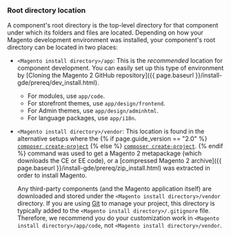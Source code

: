 ### Root directory location

A component's root directory is the top-level directory for that component under which its folders and files are located. Depending on how your Magento development environment was installed, your component's root directory can be located in two places:

*  `<Magento install directory>/app`: This is the *recommended* location for component development. You can easily set up this type of environment by [Cloning the Magento 2 GitHub repository]({{ page.baseurl }}/install-gde/prereq/dev_install.html).

   *  For modules, use `app/code`.
   *  For storefront themes, use `app/design/frontend`.
   *  For Admin themes, use `app/design/adminhtml`.
   *  For language packages, use `app/i18n`.

*  `<Magento install directory>/vendor`: This location is found in the alternative setups where the {% if page.guide_version == "2.0" %} [`composer create-project`]({{page.baseurl}}/install-gde/prereq/integrator_install.html) {% else %} [`composer create-project`]({{page.baseurl}}/install-gde/composer.html). {% endif %} command was used to get a Magento 2 metapackage (which downloads the CE or EE code), or a [compressed Magento 2 archive]({{ page.baseurl }}/install-gde/prereq/zip_install.html) was extracted in order to install Magento.

   Any third-party components (and the Magento application itself) are downloaded and stored under the `<Magento install directory>/vendor` directory. If you are using [Git](https://git-scm.com/docs) to manage your project, this directory is typically added to the `<Magento install directory>/.gitignore` file. Therefore, we recommend you do your customization work in `<Magento install directory>/app/code`, not `<Magento install directory>/vendor`.
